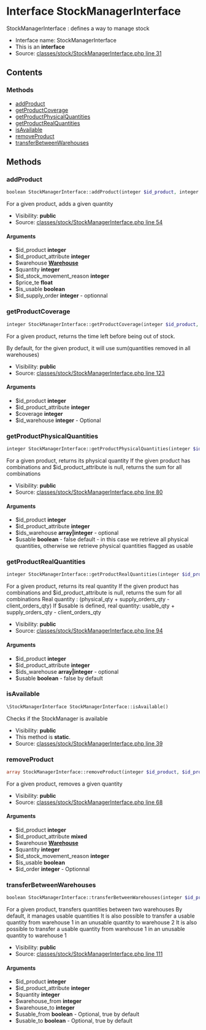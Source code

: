 Interface StockManagerInterface
=========================

StockManagerInterface : defines a way to manage stock



* Interface name: StockManagerInterface
* This is an **interface**
* Source: [classes/stock/StockManagerInterface.php line 31](https://github.com/PrestaShop/PrestaShop/blob/1.6.0.13/classes/stock/StockManagerInterface.php#L31)

Contents
--------



### Methods

* [addProduct](#method-addProduct)
* [getProductCoverage](#method-getProductCoverage)
* [getProductPhysicalQuantities](#method-getProductPhysicalQuantities)
* [getProductRealQuantities](#method-getProductRealQuantities)
* [isAvailable](#method-isAvailable)
* [removeProduct](#method-removeProduct)
* [transferBetweenWarehouses](#method-transferBetweenWarehouses)






Methods
-------


### <a name="method-addProduct"></a>addProduct

```php
boolean StockManagerInterface::addProduct(integer $id_product, integer $id_product_attribute, \Warehouse $warehouse, integer $quantity, integer $id_stock_movement_reason, float $price_te, boolean $is_usable, integer $id_supply_order)
```

For a given product, adds a given quantity



* Visibility: **public**
* Source: [classes/stock/StockManagerInterface.php line 54](https://github.com/PrestaShop/PrestaShop/blob/1.6.0.13/classes/stock/StockManagerInterface.php#L54)


#### Arguments
* $id_product **integer**
* $id_product_attribute **integer**
* $warehouse **[Warehouse](class.WarehouseCore.md)**
* $quantity **integer**
* $id_stock_movement_reason **integer**
* $price_te **float**
* $is_usable **boolean**
* $id_supply_order **integer** - optionnal



### <a name="method-getProductCoverage"></a>getProductCoverage

```php
integer StockManagerInterface::getProductCoverage(integer $id_product, integer $id_product_attribute, integer $coverage, integer $id_warehouse)
```

For a given product, returns the time left before being out of stock.

By default, for the given product, it will use sum(quantities removed in all warehouses)

* Visibility: **public**
* Source: [classes/stock/StockManagerInterface.php line 123](https://github.com/PrestaShop/PrestaShop/blob/1.6.0.13/classes/stock/StockManagerInterface.php#L123)


#### Arguments
* $id_product **integer**
* $id_product_attribute **integer**
* $coverage **integer**
* $id_warehouse **integer** - Optional



### <a name="method-getProductPhysicalQuantities"></a>getProductPhysicalQuantities

```php
integer StockManagerInterface::getProductPhysicalQuantities(integer $id_product, integer $id_product_attribute, array|integer $ids_warehouse, boolean $usable)
```

For a given product, returns its physical quantity
If the given product has combinations and $id_product_attribute is null, returns the sum for all combinations



* Visibility: **public**
* Source: [classes/stock/StockManagerInterface.php line 80](https://github.com/PrestaShop/PrestaShop/blob/1.6.0.13/classes/stock/StockManagerInterface.php#L80)


#### Arguments
* $id_product **integer**
* $id_product_attribute **integer**
* $ids_warehouse **array|integer** - optional
* $usable **boolean** - false default - in this case we retrieve all physical quantities, otherwise we retrieve physical quantities flagged as usable



### <a name="method-getProductRealQuantities"></a>getProductRealQuantities

```php
integer StockManagerInterface::getProductRealQuantities(integer $id_product, integer $id_product_attribute, array|integer $ids_warehouse, boolean $usable)
```

For a given product, returns its real quantity
If the given product has combinations and $id_product_attribute is null, returns the sum for all combinations
Real quantity : (physical_qty + supply_orders_qty - client_orders_qty)
If $usable is defined, real quantity: usable_qty + supply_orders_qty - client_orders_qty



* Visibility: **public**
* Source: [classes/stock/StockManagerInterface.php line 94](https://github.com/PrestaShop/PrestaShop/blob/1.6.0.13/classes/stock/StockManagerInterface.php#L94)


#### Arguments
* $id_product **integer**
* $id_product_attribute **integer**
* $ids_warehouse **array|integer** - optional
* $usable **boolean** - false by default



### <a name="method-isAvailable"></a>isAvailable

```php
\StockManagerInterface StockManagerInterface::isAvailable()
```

Checks if the StockManager is available



* Visibility: **public**
* This method is **static**.
* Source: [classes/stock/StockManagerInterface.php line 39](https://github.com/PrestaShop/PrestaShop/blob/1.6.0.13/classes/stock/StockManagerInterface.php#L39)




### <a name="method-removeProduct"></a>removeProduct

```php
array StockManagerInterface::removeProduct(integer $id_product, $id_product_attribute, \Warehouse $warehouse, integer $quantity, integer $id_stock_movement_reason, boolean $is_usable, integer $id_order)
```

For a given product, removes a given quantity



* Visibility: **public**
* Source: [classes/stock/StockManagerInterface.php line 68](https://github.com/PrestaShop/PrestaShop/blob/1.6.0.13/classes/stock/StockManagerInterface.php#L68)


#### Arguments
* $id_product **integer**
* $id_product_attribute **mixed**
* $warehouse **[Warehouse](class.WarehouseCore.md)**
* $quantity **integer**
* $id_stock_movement_reason **integer**
* $is_usable **boolean**
* $id_order **integer** - Optionnal



### <a name="method-transferBetweenWarehouses"></a>transferBetweenWarehouses

```php
boolean StockManagerInterface::transferBetweenWarehouses(integer $id_product, integer $id_product_attribute, integer $quantity, integer $warehouse_from, integer $warehouse_to, boolean $usable_from, boolean $usable_to)
```

For a given product, transfers quantities between two warehouses
By default, it manages usable quantities
It is also possible to transfer a usable quantity from warehouse 1 in an unusable quantity to warehouse 2
It is also possible to transfer a usable quantity from warehouse 1 in an unusable quantity to warehouse 1



* Visibility: **public**
* Source: [classes/stock/StockManagerInterface.php line 111](https://github.com/PrestaShop/PrestaShop/blob/1.6.0.13/classes/stock/StockManagerInterface.php#L111)


#### Arguments
* $id_product **integer**
* $id_product_attribute **integer**
* $quantity **integer**
* $warehouse_from **integer**
* $warehouse_to **integer**
* $usable_from **boolean** - Optional, true by default
* $usable_to **boolean** - Optional, true by default


